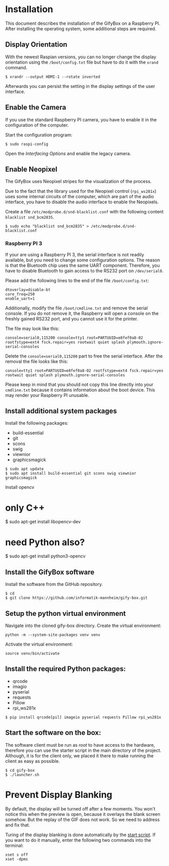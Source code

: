 # Installation

This document describes the installation of the GifyBox on a Raspberry PI. After installing the operating system, some additional steps are required.

## Display Orientation

With the newest Raspian versions, you can no longer change the display orientation using the `/boot/config.txt` file but have to do it with the `xrand` command.

```console
$ xrandr --output HDMI-1 --rotate inverted
```

Afterwards you can persist the setting in the display settings of the user interface.


## Enable the Camera

If you use the standard Raspberry PI camera, you have to enable it in the configuration of the computer.

Start the configuration program:

```console
$ sudo raspi-config
```

Open the *Interfacing Options* and enable the legacy camera.


## Enable Neopixel

The GifyBox uses Neopixel stripes for the visualization of the process.

Due to the fact that the library used for the Neopixel control (`rpi_ws281x`) uses some internal circuits of the computer, which are part of the audio interface, you have to disable the audio interface to enable the Neopixels.

Create a file `/etc/modprobe.d/snd-blacklist.conf` with the following content `blacklist snd_bcm2835`.

```console
$ sudo echo "blacklist snd_bcm2835" > /etc/modprobe.d/snd-blacklist.conf
```


### Raspberry PI 3

If your are using a Raspberry PI 3, the serial interface is not readily available, but you need to change some configuration options. The reason is that the Bluetooth chip uses the same UART component. Therefore, you have to disable Bluetooth to gain access to the RS232 port on `/dev/serial0`.

Please add the following lines to the end of the file `/boot/config.txt`:

```console
dtoverlay=disable-bt
core_freq=250
enable_uart=1
```

Additionally, modify the file `/boot/cmdline.txt` and remove the serial console. If you do not remove it, the Raspberry will open a console on the freshly gained RS232 port, and you cannot use it for the printer.

The file may look like this:

```console
console=serial0,115200 console=tty1 root=PARTUUID=e8fef0a8-02 rootfstype=ext4 fsck.repair=yes rootwait quiet splash plymouth.ignore-serial-consoles
```

Delete the `console=serial0,115200` part to free the serial interface. After the removal the file looks like this:

```console
console=tty1 root=PARTUUID=e8fef0a8-02 rootfstype=ext4 fsck.repair=yes rootwait quiet splash plymouth.ignore-serial-consoles
```

Please keep in mind that you should not copy this line directly into your `cmdline.txt` because it contains information about the boot device. This may render your Raspberry PI unusable.

## Install additional system packages

Install the following packages:

* build-essential
* git
* scons
* swig
* viewnior
* graphicsmagick

```console
$ sudo apt update
$ sudo apt install build-essential git scons swig viewnior graphicsmagick
```

Install opencv
# only C++
$ sudo apt-get install libopencv-dev
# need Python also?
$ sudo apt-get install python3-opencv

## Install the GifyBox software

Install the software from the GitHub repository.

```console
$ cd
$ git clone https://github.com/informatik-mannheim/gify-box.git
```

## Setup the python virtual environment
Navigate into the cloned gify-box directory.
Create the virtual environment:
```console
python -m --system-site-packages venv venv 
```

Activate the virtual environment:
```console
source venv/bin/activate
```


## Install the required Python packages:

* qrcode
* imagio
* pyserial
* requests
* Pillow
* rpi_ws281x

```console
$ pip install qrcode[pil] imageio pyserial requests Pillow rpi_ws281x
```

## Start the software on the box:
The software client must be run as *root* to have access to the hardware, therefore you can use the starter script in the main directory of the project. Although, it is for the client only, we placed it there to make running the client as easy as possible.

```
$ cd gify-box
$ ./launcher.sh
```


# Prevent Display Blanking

By default, the display will be turned off after a few moments. You won't notice this when the preview is open, because it overlays the blank screen somehow. But the replay of the GIF does not work. So we need to address and fix that.

Turing of the display blanking is done automatically by the [start script](../../launcher.sh). If you want to do it manually, enter the following two commands into the terminal:

```console
xset s off
xset -dpms
```
